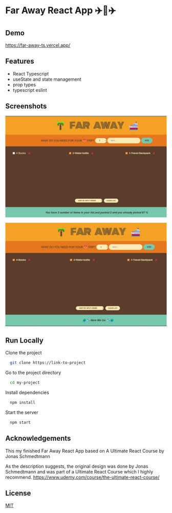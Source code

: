 # Far Away React App ✈️🧳✈️

## Demo

https://far-away-ts.vercel.app/

## Features

- React Typescript
- useState and state management
- prop types
- typescript eslint

## Screenshots

![App Screenshot](./public/screen/1.jpg)

![App Screenshot](./public/screen/2.jpg)

## Run Locally

Clone the project

```bash
  git clone https://link-to-project
```

Go to the project directory

```bash
  cd my-project
```

Install dependencies

```bash
  npm install
```

Start the server

```bash
  npm start
```

## Acknowledgements

This my finished Far Away React App based on A Ultimate React Course by Jonas Schmedtmann

As the description suggests, the original design was done by Jonas Schmedtmann and was part of a Ultimate React Course which I highly recommend. https://www.udemy.com/course/the-ultimate-react-course/

## License

[MIT](https://choosealicense.com/licenses/mit/)
